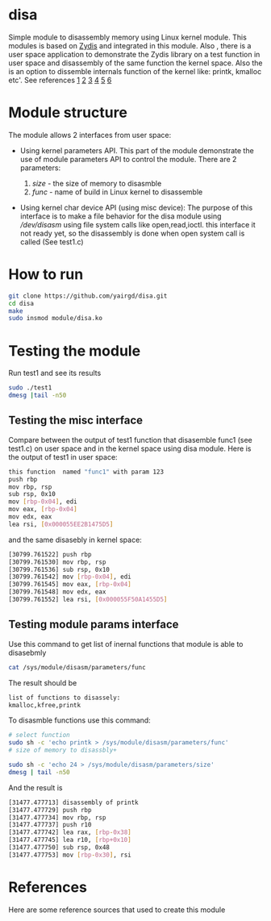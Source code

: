 # disa
Simple module to disassembly memory using Linux kernel module. This modules is based on [Zydis](https://github.com/zyantific/zydis) and integrated in this module. Also , there is a user space application to demonstrate  the Zydis library on a test function in user space and disassembly of the same function the kernel space. Also the is an option to dissemble internals function of the kernel like: printk, kmalloc etc'. See references [1] [2] [3] [4] [5] [6]

# Module structure
The module allows 2 interfaces from user space: 
* Using kernel parameters API. 
    This part of the module demonstrate the use of module parameters API to control the module. There are 2 parameters:
    
    1. *size* - the size of memory to disasmble
    2. *func* - name of build in Linux kernel to disassemble 
    
* Using kernel char device API (using misc device):
The purpose of this interface is to make a file behavior for the disa module using */dev/disasm* using file system calls like open,read,ioctl. this interface  it not ready yet, so the disassembly is done when open system call is called (See test1.c)


# How to run
```bash
git clone https://github.com/yairgd/disa.git
cd disa
make 
sudo insmod module/disa.ko
```

# Testing the module
Run test1 and see its results
```bash
sudo ./test1
dmesg |tail -n50
```

## Testing the misc interface
Compare between the output of test1 function that disasemble func1 (see test1.c) on user space and in the kernel space using disa module. Here is the output of test1 in user space:
```bash
this function  named "func1" with param 123
push rbp
mov rbp, rsp
sub rsp, 0x10
mov [rbp-0x04], edi
mov eax, [rbp-0x04]
mov edx, eax
lea rsi, [0x000055EE2B1475D5]
```
and the same disasebly in kernel space:
```bash
[30799.761522] push rbp
[30799.761530] mov rbp, rsp
[30799.761536] sub rsp, 0x10
[30799.761542] mov [rbp-0x04], edi
[30799.761545] mov eax, [rbp-0x04]
[30799.761548] mov edx, eax
[30799.761552] lea rsi, [0x000055F50A1455D5]
```
## Testing module params interface
Use this command to get list of inernal functions that module is able to disasebmly 
```bash
cat /sys/module/disasm/parameters/func 
```
The result should be 
```bash
list of functions to disassely:
kmalloc,kfree,printk
```
To disasmble functions use this command:
```bash
# select function 
sudo sh -c 'echo printk > /sys/module/disasm/parameters/func'
# size of memory to disassbly+

sudo sh -c 'echo 24 > /sys/module/disasm/parameters/size'
dmesg | tail -n50
```
And the result is
```bash
[31477.477713] disassembly of printk
[31477.477729] push rbp
[31477.477734] mov rbp, rsp
[31477.477737] push r10
[31477.477742] lea rax, [rbp-0x38]
[31477.477745] lea r10, [rbp+0x10]
[31477.477750] sub rsp, 0x48
[31477.477753] mov [rbp-0x30], rsi
```

# References
Here are some reference sources that used to create this module

[1]: http://www.embeddedlinux.org.cn/essentiallinuxdevicedrivers/final/ch05lev1sec7.html 
[2]: http://olegkutkov.me/2018/03/14/simple-linux-character-device-driver/
[3]: https://linux-kernel-labs.github.io/master/labs/device_drivers.html
[4]: https://gist.github.com/brenns10/65d1ee6bb8419f96d2ae693eb7a66cc0
[5]: https://www.kernel.org/doc/htmldocs/kernel-hacking/routines-module-use-counters.html
[6]: https://stackoverflow.com/questions/18456155/what-is-the-difference-between-misc-drivers-and-char-drivers
